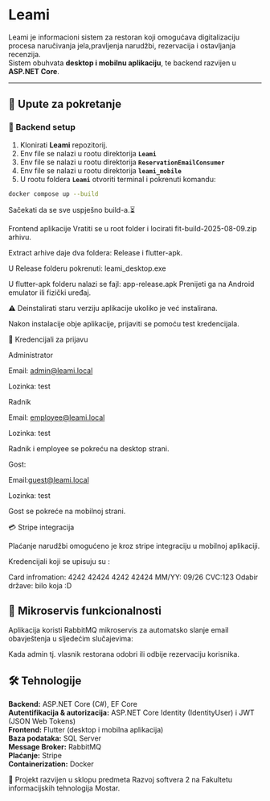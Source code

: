 #  Leami

Leami je informacioni sistem za restoran koji omogućava digitalizaciju procesa naručivanja jela,pravljenja narudžbi, rezervacija i ostavljanja recenzija.  
Sistem obuhvata **desktop i mobilnu aplikaciju**, te backend razvijen u **ASP.NET Core**.

---

## 🚀 Upute za pokretanje

### 🔹 Backend setup
1. Klonirati **Leami** repozitorij.  
2. Env file se nalazi u rootu direktorija **`Leami`**
3. Env file se nalazi u rootu direktorija **`ReservationEmailConsumer`**
4. Env file se nalazi u rootu direktorija **`leami_mobile`**
5. U rootu foldera **`Leami`**  otvoriti terminal i pokrenuti komandu:

```bash
docker compose up --build
```

Sačekati da se sve uspješno build-a.⏳

Frontend aplikacije
Vratiti se u root folder i locirati fit-build-2025-08-09.zip arhivu.

Extract arhive daje dva foldera: Release i flutter-apk.

U Release folderu pokrenuti:
leami_desktop.exe

U flutter-apk folderu nalazi se fajl:
app-release.apk
Prenijeti ga na Android emulator ili fizički uređaj.

⚠️ Deinstalirati staru verziju aplikacije ukoliko je već instalirana.

Nakon instalacije obje aplikacije, prijaviti se pomoću test kredencijala.

🔐 Kredencijali za prijavu

Administrator

Email: admin@leami.local

Lozinka: test


Radnik

Email: employee@leami.local

Lozinka: test


Radnik i employee se pokreću na desktop strani.

Gost:

Email:guest@leami.local

Lozinka: test

Gost se pokreće na mobilnoj strani.


💳 Stripe integracija

Plaćanje narudžbi omogućeno je kroz stripe integraciju u mobilnoj aplikaciji.

Kredencijali koji se upisuju su :

Card infromation: 4242 42424 4242 42424
MM/YY: 09/26
CVC:123
Odabir države: bilo koja :D


## 🔧 Mikroservis funkcionalnosti

Aplikacija koristi RabbitMQ mikroservis za automatsko slanje email obavještenja u sljedećim slučajevima:

Kada admin tj. vlasnik restorana odobri ili odbije rezervaciju korisnika.

## 🛠️ Tehnologije

**Backend:** ASP.NET Core (C#), EF Core  
**Autentifikacija & autorizacija:** ASP.NET Core Identity (IdentityUser) i JWT (JSON Web Tokens)  
**Frontend:** Flutter (desktop i mobilna aplikacija)  
**Baza podataka:** SQL Server  
**Message Broker:** RabbitMQ  
**Plaćanje:** Stripe  
**Containerization:** Docker




📌 Projekt razvijen u sklopu predmeta Razvoj softvera 2 na Fakultetu informacijskih tehnologija Mostar.
